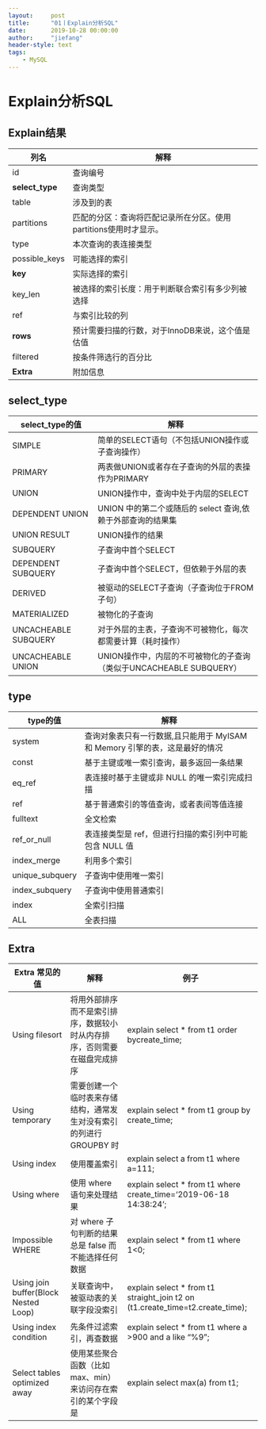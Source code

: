 ```yaml
---
layout:     post
title:      "01丨Explain分析SQL"
date:       2019-10-28 00:00:00
author:     "jiefang"
header-style: text
tags:
    - MySQL
---
```

# Explain分析SQL

## Explain结果
列名|解释
---|---
id | 查询编号
**select_type** | 查询类型
table|涉及到的表
partitions|匹配的分区：查询将匹配记录所在分区。使用partitions使用时才显示。
type|本次查询的表连接类型
possible_keys|可能选择的索引
**key**|实际选择的索引
key_len|被选择的索引长度：用于判断联合索引有多少列被选择
ref|与索引比较的列
**rows**|预计需要扫描的行数，对于InnoDB来说，这个值是估值
filtered|按条件筛选行的百分比
**Extra**|附加信息

## select_type

select_type的值 | 解释
---|---
SIMPLE | 简单的SELECT语句（不包括UNION操作或子查询操作）
PRIMARY| 两表做UNION或者存在子查询的外层的表操作为PRIMARY
UNION|UNION操作中，查询中处于内层的SELECT
DEPENDENT UNION|UNION 中的第二个或随后的 select 查询,依 赖于外部查询的结果集
UNION RESULT|UNION操作的结果
SUBQUERY|子查询中首个SELECT
DEPENDENT SUBQUERY|子查询中首个SELECT，但依赖于外层的表
DERIVED|被驱动的SELECT子查询（子查询位于FROM子句）
MATERIALIZED|被物化的子查询
UNCACHEABLE SUBQUERY|对于外层的主表，子查询不可被物化，每次都需要计算（耗时操作）
UNCACHEABLE UNION|UNION操作中，内层的不可被物化的子查询（类似于UNCACHEABLE SUBQUERY）

## type

type的值 |解释
---|---
system|查询对象表只有一行数据,且只能用于 MyISAM 和 Memory 引擎的表，这是最好的情况
const |基于主键或唯一索引查询，最多返回一条结果
eq_ref |表连接时基于主键或非 NULL 的唯一索引完成扫描
ref |基于普通索引的等值查询，或者表间等值连接
fulltext| 全文检索
ref_or_null| 表连接类型是 ref，但进行扫描的索引列中可能包含 NULL 值
index_merge| 利用多个索引
unique_subquery| 子查询中使用唯一索引
index_subquery |子查询中使用普通索引
index |全索引扫描
ALL |全表扫描

## Extra


Extra 常见的值 | 解释|例子
---|---|---
Using filesort | 将用外部排序而不是索引排序，数据较小时从内存排序，否则需要在磁盘完成排序|explain select * from t1 order bycreate_time;
Using temporary|需要创建一个临时表来存储结构，通常发生对没有索引的列进行 GROUPBY 时|explain select * from t1 group by create_time;
Using index|使用覆盖索引|explain select a from t1 where a=111;
Using where|使用 where 语句来处理结果|explain select * from t1 where create_time=‘2019-06-18 14:38:24’;
Impossible WHERE|对 where 子句判断的结果总是 false 而不能选择任何数据|explain select * from t1 where 1<0;
Using join buffer(Block Nested Loop)|关联查询中，被驱动表的关联字段没索引|explain select * from t1 straight_join t2 on (t1.create_time=t2.create_time);
Using index condition|先条件过滤索引，再查数据|explain select * from t1 where a >900 and a like “%9”;
Select tables optimized away|使用某些聚合函数（比如 max、min）来访问存在索引的某个字段是|explain select max(a) from t1;